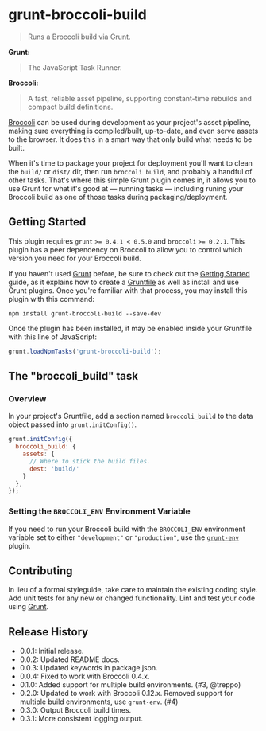 # grunt-broccoli-build

> Runs a Broccoli build via Grunt.

**Grunt:**
> The JavaScript Task Runner.

**Broccoli:**
> A fast, reliable asset pipeline, supporting constant-time rebuilds and compact build definitions.

[Broccoli](https://github.com/joliss/broccoli) can be used during development as your project's asset pipeline, making sure everything is compiled/built, up-to-date, and even serve assets to the browser. It does this in a smart way that only build what needs to be built.

When it's time to package your project for deployment you'll want to clean the `build/` or `dist/` dir, then run `broccoli build`, and probably a handful of other tasks. That's where this simple Grunt plugin comes in, it allows you to use Grunt for what it's good at — running tasks — including runing your Broccoli build as one of those tasks during packaging/deployment.

## Getting Started
This plugin requires `grunt` `>= 0.4.1 < 0.5.0` and `broccoli` `>= 0.2.1`. This plugin has a peer dependency on Broccoli to allow you to control which version you need for your Broccoli build.

If you haven't used [Grunt](http://gruntjs.com/) before, be sure to check out the [Getting Started](http://gruntjs.com/getting-started) guide, as it explains how to create a [Gruntfile](http://gruntjs.com/sample-gruntfile) as well as install and use Grunt plugins. Once you're familiar with that process, you may install this plugin with this command:

```shell
npm install grunt-broccoli-build --save-dev
```

Once the plugin has been installed, it may be enabled inside your Gruntfile with this line of JavaScript:

```js
grunt.loadNpmTasks('grunt-broccoli-build');
```

## The "broccoli_build" task

### Overview
In your project's Gruntfile, add a section named `broccoli_build` to the data object passed into `grunt.initConfig()`.

```js
grunt.initConfig({
  broccoli_build: {
    assets: {
      // Where to stick the build files.
      dest: 'build/'
    }
  },
});
```

### Setting the `BROCCOLI_ENV` Environment Variable
If you need to run your Broccoli build with the `BROCCOLI_ENV` environment variable set to either `"development"` or `"production"`, use the [`grunt-env`](https://github.com/jsoverson/grunt-env) plugin.


## Contributing
In lieu of a formal styleguide, take care to maintain the existing coding style. Add unit tests for any new or changed functionality. Lint and test your code using [Grunt](http://gruntjs.com/).

## Release History

* 0.0.1: Initial release.
* 0.0.2: Updated README docs.
* 0.0.3: Updated keywords in package.json.
* 0.0.4: Fixed to work with Broccoli 0.4.x.
* 0.1.0: Added support for multiple build environments. (#3, @treppo)
* 0.2.0: Updated to work with Broccoli 0.12.x. Removed support for multiple build environments, use `grunt-env`. (#4)
* 0.3.0: Output Broccoli build times.
* 0.3.1: More consistent logging output.
